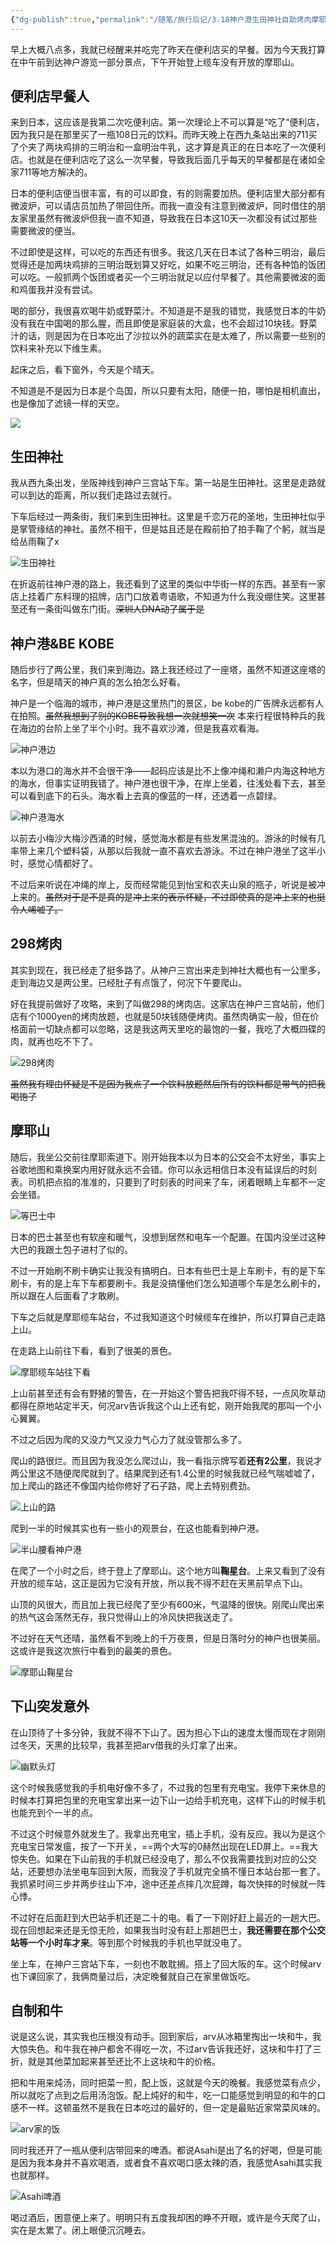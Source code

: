 ```yaml
---
{"dg-publish":true,"permalink":"/随笔/旅行后记/3.18神户港生田神社自助烤肉摩耶山电车惊魂记/","title":"3.18|神户港|生田神社|自助烤肉|摩耶山|电车惊魂记","tags":["旅行","生活"],"created":"2024-03-18 19:23"}
---
```



早上大概八点多，我就已经醒来并吃完了昨天在便利店买的早餐。因为今天我打算在中午前到达神户游览一部分景点，下午开始登上缆车没有开放的摩耶山。

## 便利店早餐人

来到日本，这应该是我第二次吃便利店。第一次理论上不可以算是“吃了“便利店，因为我只是在那里买了一瓶108日元的饮料。而昨天晚上在西九条站出来的711买了个夹了两块鸡排的三明治和一盒明治牛乳，这才算是真正的在日本吃了一次便利店。也就是在便利店吃了这么一次早餐，导致我后面几乎每天的早餐都是在诸如全家711等地方解决的。

日本的便利店便当很丰富，有的可以即食，有的则需要加热。便利店里大部分都有微波炉，可以请店员加热了带回住所。而我一直没有注意到微波炉，同时借住的朋友家里虽然有微波炉但我一直不知道，导致我在日本这10天一次都没有试过那些需要微波的便当。

不过即使是这样，可以吃的东西还有很多。我这几天在日本试了各种三明治，最后觉得还是加两块鸡排的三明治既划算又好吃，如果不吃三明治，还有各种馅的饭团可以吃。一般抓两个饭团或者买一个三明治就足以应付早餐了。其他需要微波的面和鸡蛋我并没有尝试。

喝的部分，我很喜欢喝牛奶或野菜汁。不知道是不是我的错觉，我感觉日本的牛奶没有我在中国喝的那么腥，而且即使是家庭装的大盒，也不会超过10块钱。野菜汁的话，则是因为在日本吃出了沙拉以外的蔬菜实在是太难了，所以需要一些别的饮料来补充以下维生素。

起床之后，看下窗外，今天是个晴天。

不知道是不是因为日本是个岛国，所以只要有太阳，随便一拍，哪怕是相机直出，也是像加了滤镜一样的天空。

![](https://s2.loli.net/2024/04/06/g8tKHkxQnYVrIAe.jpg)

## 生田神社

我从西九条出发，坐阪神线到神户三宫站下车。第一站是生田神社。这里是走路就可以到达的距离，所以我们走路过去就行。

下车后经过一两条街，我们来到生田神社。这里是千恋万花的圣地，生田神社似乎是掌管缘结的神社。虽然不相干，但是姑且还是在殿前拍了拍手鞠了个躬，就当是给丛雨鞠了x

![生田神社](https://s2.loli.net/2024/04/06/XDozKtQi5B9IE4O.jpg)

在折返前往神户港的路上，我还看到了这里的类似中华街一样的东西。甚至有一家店上挂着广东料理的招牌，店门口放着粤语歌，不知道为什么我没绷住笑。这里甚至还有一条街叫做东门街。~~深圳人DNA动了属于是~~

## 神户港&BE KOBE

随后步行了两公里，我们来到海边。路上我还经过了一座塔，虽然不知道这座塔的名字，但是晴天的神户真的怎么拍怎么好看。

神户是一个临海的城市，神户港是这里热门的景区，be kobe的广告牌永远都有人在拍照。~~虽然我想到了别的KOBE导致我想一次就想笑一次~~ 本来行程很特种兵的我在海边的台阶上坐了半个小时。我不喜欢沙滩，但是我喜欢看海。

![神户港边](https://s2.loli.net/2024/04/06/yn2iezj5UwOlYbK.jpg)

本以为港口的海水并不会很干净——起码应该是比不上像冲绳和濑户内海这种地方的海水，但事实证明我错了。神户港也很干净，在岸上坐着，往浅处看下去，甚至可以看到底下的石头。海水看上去真的像蓝的一样，还透着一点碧绿。

![神户港海水](https://s2.loli.net/2024/04/09/aWeqps7FCzN85Ec.jpg)

以前去小梅沙大梅沙西涌的时候，感觉海水都是有些发黑混浊的。游泳的时候有几率带上来几个塑料袋，从那以后我就一直不喜欢去游泳。不过在神户港坐了这半小时，感觉心情都好了。

不过后来听说在冲绳的岸上，反而经常能见到怡宝和农夫山泉的瓶子，听说是被冲上来的。~~虽然对于是不是真的是冲上来的表示怀疑，不过即使真的是冲上来的也挺令人唏嘘了。~~

## 298烤肉

其实到现在，我已经走了挺多路了。从神户三宫出来走到神社大概也有一公里多，走到海边又是两公里。已经肚子有点饿了，何况下午要爬山。

好在我提前做好了攻略，来到了叫做298的烤肉店。这家店在神户三宫站前，他们店有个1000yen的烤肉放题，也就是50块钱随便烤肉。虽然肉确实一般，但在价格面前一切缺点都可以忽略，这是我这两天里吃的最饱的一餐，我吃了大概四碟的肉，就再也吃不下了。

![298烤肉](https://s2.loli.net/2024/04/06/IMH65hVndW4GqbY.jpg)

~~虽然我有理由怀疑是不是因为我点了一个饮料放题然后所有的饮料都是带气的把我喝饱了~~

## 摩耶山

随后，我坐公交前往摩耶索道下。刚开始我本以为日本的公交会不太好坐，事实上谷歌地图和乘换案内用好就永远不会错。你可以永远相信日本没有延误后的时刻表。司机把点掐的准准的，只要到了时刻表的时间来了车，闭着眼睛上车都不一定会坐错。

![等巴士中](https://s2.loli.net/2024/04/06/OmuxSAzhRwnX4df.jpg)

日本的巴士甚至也有软座和暖气，没想到居然和电车一个配置。在国内没坐过这种大巴的我跟土包子进村了似的。

不过一开始刷不刷卡确实让我没有搞明白。日本有些巴士是上车刷卡，有的是下车刷卡，有的是上车下车都要刷卡。我是没搞懂他们怎么知道哪个车是怎么刷卡的，所以跟在人后面看了才敢刷。

下车之后就是摩耶缆车站台，不过我知道这个时候缆车在维护，所以打算自己走路上山。

在走路上山前往下看，看到了很美的景色。

![摩耶缆车站往下看](https://s2.loli.net/2024/04/09/svUJNSlycQFGPZR.jpg)

上山前甚至还有会有野猪的警告，在一开始这个警告把我吓得不轻，一点风吹草动都得在原地站定半天，何况arv告诉我这个山上还有蛇，刚开始我爬的那叫一个小心翼翼。

不过之后因为爬的又没力气又没力气心力了就没管那么多了。

爬山的路很烂。而且因为我没怎么爬过山，我一看指示牌写着**还有2公里**，我说才两公里这不随便爬爬就到了。结果爬到还有1.4公里的时候我就已经气喘嘘嘘了，加上爬山的路还不像国内给你修好了石子路，爬上去特别费劲。

![上山的路](https://s2.loli.net/2024/04/09/1pJxECWkBjGUAh4.jpg)

爬到一半的时候其实也有一些小的观景台，在这也能看到神户港。

![半山腰看神户港](https://s2.loli.net/2024/04/09/LMgQ9ITJD6KFeW4.jpg)

在爬了一个小时之后，终于登上了摩耶山。这个地方叫**鞠星台**。上来又看到了没有开放的缆车站，这正是因为它没有开放，所以我不得不赶在天黑前早点下山。

山顶的风很大，而且加上我已经爬了至少有600米，气温降的很快。刚爬山爬出来的热气这会荡然无存，我只觉得山上的冷风快把我送走了。

不过好在天气还晴，虽然看不到晚上的千万夜景，但是日落时分的神户也很美丽。这或许是我这次旅行中看到的最美的景色。

![摩耶山鞠星台](https://s2.loli.net/2024/04/09/RDQfzHi4FqKSM2p.jpg)

## 下山突发意外

在山顶待了十多分钟，我就不得不下山了。因为担心下山的速度太慢而现在才刚刚过冬天，天黑的比较早，我甚至把arv借我的头灯拿了出来。

![幽默头灯](https://s2.loli.net/2024/04/09/7VXrZ1gGPQHYeyz.jpg)

这个时候我感觉我的手机电好像不多了，不过我的包里有充电宝。我停下来休息的时候本打算把包里的充电宝拿出来一边下山一边给手机充电，这样下山的时候手机也能充到个一半的点。

不过这个时候意外就发生了。我拿出充电宝，插上手机，没有反应。我以为是这个充电宝日常发瘟，按了一下开关，==两个大写的0赫然出现在LED屏上。==我大惊失色。如果在下山前我的手机就已经没电了，那么不仅我需要找到对应的公交站，还要想办法坐电车回到大阪，而我没了手机就完全搞不懂日本站台那一套了。我抓紧时间三步并两步往山下冲，途中还差点摔几次屁蹲，每次快摔的时候就一阵心悸。

不过好在后面赶到大巴站手机还是二十的电。看了一下刚好赶上最近的一趟大巴。现在回想起来还是无惊无险，如果我当时没有赶上那趟巴士，**我还需要在那个公交站等一个小时车才来**。等到那个时候我的手机也早就没电了。

坐上车，在神户三宫站下车，一刻也不敢耽搁。搭上了回大阪的车。这个时候arv也下课回家了，我俩商量过后，决定晚餐就自己在家里做饭吃。

## 自制和牛

说是这么说，其实我也压根没有动手。回到家后，arv从冰箱里掏出一块和牛，我大惊失色。和牛我在神户都舍不得吃一次，不过arv告诉我还好，这块和牛打了三折，就是其他菜加起来甚至还比不上这块和牛的价格。

把和牛用来炖汤，同时把菜一煎，配上饭，这就是今天的晚餐。我感觉菜有点少，所以就吃了点到之后用汤泡饭。配上炖好的和牛，吃一口能感觉到明显的和牛的口感不一样。这顿虽然不是我在日本吃过的最好的，但一定是最贴近家常菜风味的。

![arv家的饭](https://s2.loli.net/2024/04/09/njeC57sSv16ITDA.jpg)

同时我还开了一瓶从便利店带回来的啤酒。都说Asahi是出了名的好喝，但是可能是因为我本身并不喜欢喝酒，或者食不喜欢喝口感太辣的酒，我感觉Asahi其实我也就那样。

![Asahi啤酒](https://s2.loli.net/2024/04/09/zePGbVlQCBayMdj.jpg)

喝过酒后，困意便上来了。明明只有五度我却困的睁不开眼，或许是今天爬了山，实在是太累了。闭上眼便沉沉睡去。